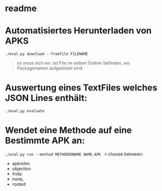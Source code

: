 # readme



# Automatisiertes Herunterladen von APKS
`./eval.py download --fromfile FILENAME `
  > es muss sich ein .txt File im selben Ordner befinden, wo Packagenamen aufgeslistet sind.


# Auswertung eines TextFiles welches JSON Lines enthält:
`./eval.py evaluate`

# Wendet eine Methode auf eine Bestimmte APK an:
`./eval.py run --method METHODENNAME NAME.APK `
< choose between:
- apkmitm
- objection
- frida
- none,
- rooted 
